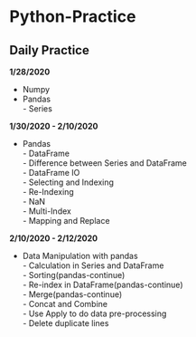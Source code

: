 # Python-Practice
## Daily Practice 

**1/28/2020**
- Numpy  
- Pandas   
       - Series  

**1/30/2020 - 2/10/2020**
- Pandas  
       - DataFrame  
       - Difference between Series and DataFrame  
       - DataFrame IO  
       - Selecting and Indexing  
       - Re-Indexing  
       - NaN  
       - Multi-Index  
       - Mapping and Replace  
       
**2/10/2020 - 2/12/2020**  
- Data Manipulation with pandas  
       - Calculation in Series and DataFrame  
       - Sorting(pandas-continue)    
       - Re-index in DataFrame(pandas-continue)  
       - Merge(pandas-continue)  
       - Concat and Combine  
       - Use Apply to do data pre-processing  
       - Delete duplicate lines
